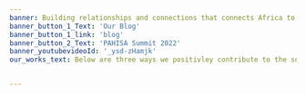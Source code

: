 ```yaml
---
banner: Building relationships and connections that connects Africa to the world at large through entrepreneurship.
banner_button_1_Text: 'Our Blog'
banner_button_1_link: 'blog'
banner_button_2_Text: 'PAHISA Summit 2022'
banner_youtubevideoId: '_ysd-zHamjk'
our_works_text: Below are three ways we positivley contribute to the society.


---
```

